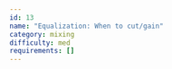 ```yaml
---
id: 13
name: "Equalization: When to cut/gain"
category: mixing
difficulty: med
requirements: []
---
```

